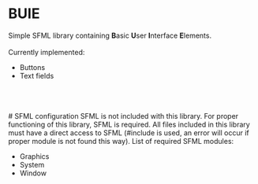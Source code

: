 # BUIE
Simple SFML library containing <b>B</b>asic <b>U</b>ser <b>I</b>nterface <b>E</b>lements.
<br><br>
Currently implemented:
<ul>
  <li>Buttons</li>
  <li>Text fields</li>
</ul>
<br><br><br>
# SFML configuration
SFML is not included with this library. For proper functioning of this library, SFML is required. All files included in this library must have a direct access to SFML (#include <SFML/[moduleName].hpp> is used, an error will occur if proper module is not found this way). List of required SFML modules:<br>
<ul>
	<li>Graphics</li>
	<li>System</li>
	<li>Window</li>
</ul>